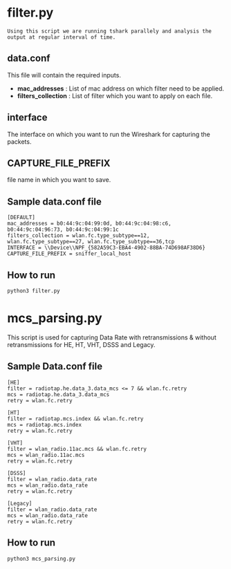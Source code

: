 #	filter.py
```
Using this script we are running tshark parallely and analysis the output at regular interval of time.
```

## data.conf
This file will contain the required inputs.
- __mac_addresses__  : List of mac address on which filter need to be applied.
-  __filters_collection__ : List of filter which you want to apply on each file.
## interface
The interface on which you want to run the Wireshark for capturing the packets.


## CAPTURE_FILE_PREFIX
file name in which you want to save.


## Sample data.conf file

```
[DEFAULT]  
mac_addresses = b0:44:9c:04:99:0d, b0:44:9c:04:98:c6, b0:44:9c:04:96:73, b0:44:9c:04:99:1c  
filters_collection = wlan.fc.type_subtype==12, wlan.fc.type_subtype==27, wlan.fc.type_subtype==36,tcp  
INTERFACE = \\Device\\NPF_{582A59C3-EBA4-4902-88BA-74D698AF38D6}  
CAPTURE_FILE_PREFIX = sniffer_local_host 
```


## How to run
```
python3 filter.py
```




#	mcs_parsing.py
This script is used for capturing   Data Rate   with retransmissions & without retransmissions for HE, HT, VHT, DSSS and Legacy.
## Sample Data.conf file

```
[HE]  
filter = radiotap.he.data_3.data_mcs <= 7 && wlan.fc.retry  
mcs = radiotap.he.data_3.data_mcs  
retry = wlan.fc.retry  
  
[HT]  
filter = radiotap.mcs.index && wlan.fc.retry  
mcs = radiotap.mcs.index  
retry = wlan.fc.retry  
  
[VHT]  
filter = wlan_radio.11ac.mcs && wlan.fc.retry  
mcs = wlan_radio.11ac.mcs  
retry = wlan.fc.retry  
  
[DSSS]  
filter = wlan_radio.data_rate  
mcs = wlan_radio.data_rate  
retry = wlan.fc.retry  
  
[Legacy]  
filter = wlan_radio.data_rate  
mcs = wlan_radio.data_rate  
retry = wlan.fc.retry
```

## How to run
```
python3 mcs_parsing.py
```
